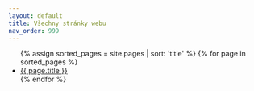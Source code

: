```yaml
---
layout: default
title: Všechny stránky webu
nav_order: 999
---
```




<ul>
{% assign sorted_pages = site.pages | sort: 'title' %}
{% for page in sorted_pages %}
  <li><a href="{{ page.url }}">{{ page.title }}</a></li>
{% endfor %}
</ul>

